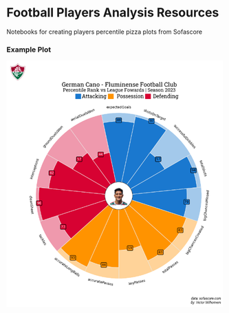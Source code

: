 # Football Players Analysis Resources

Notebooks for creating players percentile pizza plots from Sofascore

### Example Plot


![German Cano Percentile](./src/saved/cano.png)